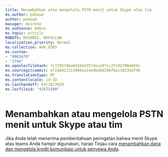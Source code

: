 ```yaml
---
title: Menambahkan atau mengelola PSTN menit untuk Skype atau tim
ms.author: pebaum
author: pebaum
manager: mnirkhe
ms.audience: Admin
ms.topic: article
ROBOTS: NOINDEX, NOFOLLOW
localization_priority: Normal
ms.collection: Adm_O365
ms.custom:
- "9001679"
- "3744"
ms.openlocfilehash: 7c729574ba04366d3574ece97cc2fc01700a659c
ms.sourcegitcommit: ef2abd2221398dea14e9bdbd19bf6ac3823a5f9b
ms.translationtype: MT
ms.contentlocale: id-ID
ms.lasthandoff: 03/10/2020
ms.locfileid: "42573100"
---
```

# <a name="add-or-manage-pstn-minutes-for-skype-or-teams"></a>Menambahkan atau mengelola PSTN menit untuk Skype atau tim

Jika Anda telah menerima pemberitahuan peringatan bahwa menit Skype atau teams Anda hampir digunakan, harap Tinjau cara [menambahkan dana dan mengelola kredit komunikasi untuk penyewa Anda](https://docs.microsoft.com/microsoftteams/add-funds-and-manage-communications-credits).